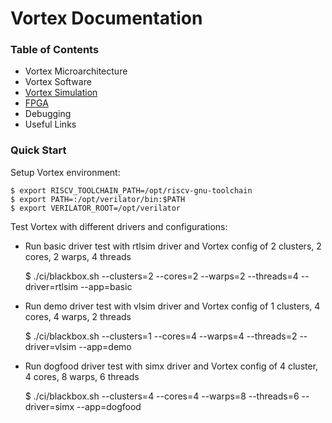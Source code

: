 # Vortex Documentation

### Table of Contents

- Vortex Microarchitecture
- Vortex Software
- [Vortex Simulation](https://github.com/vortexgpgpu/vortex-dev/blob/master/doc/Simulation.md)
- [FPGA](https://github.com/vortexgpgpu/vortex-dev/blob/master/doc/Flubber_FPGA_Startup_Guide.md)
- Debugging
- Useful Links

### Quick Start

Setup Vortex environment:
```
$ export RISCV_TOOLCHAIN_PATH=/opt/riscv-gnu-toolchain
$ export PATH=:/opt/verilator/bin:$PATH
$ export VERILATOR_ROOT=/opt/verilator
```

Test Vortex with different drivers and configurations:
- Run basic driver test with rtlsim driver and Vortex config of 2 clusters, 2 cores, 2 warps, 4 threads

    $ ./ci/blackbox.sh --clusters=2 --cores=2 --warps=2 --threads=4 --driver=rtlsim --app=basic
- Run demo driver test with vlsim driver and Vortex config of 1 clusters, 4 cores, 4 warps, 2 threads

    $ ./ci/blackbox.sh --clusters=1 --cores=4 --warps=4 --threads=2 --driver=vlsim --app=demo
- Run dogfood driver test with simx driver and Vortex config of 4 cluster, 4 cores, 8 warps, 6 threads 

    $ ./ci/blackbox.sh --clusters=4 --cores=4 --warps=8 --threads=6 --driver=simx --app=dogfood